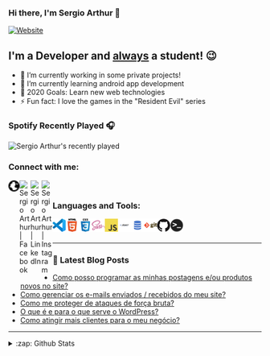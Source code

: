 ### Hi there, I'm Sergio Arthur 👋

[![Website](https://img.shields.io/website?label=WebDevOficial.com.br&style=for-the-badge&url=https%3A%2F%2Fcodestackr.com)](https://webdevoficial.com.br/)

## I'm a Developer and <u>always</u> a student! 😉

- 🔭 I’m currently working in some private projects!
- 🌱 I’m currently learning android app development
- 🥅 2020 Goals: Learn new web technologies
- ⚡ Fun fact: I love the games in the "Resident Evil" series

### Spotify Recently Played 🎧
![Sergio Arthur's recently played](https://spotify-recently-played-readme.vercel.app/api?user=12145194095&width=350)

### Connect with me:

[<img align="left" alt="WebDev" width="22px" src="https://raw.githubusercontent.com/iconic/open-iconic/master/svg/globe.svg" />][website]
[<img align="left" alt="Sergio Arthur | Facebook" width="22px" src="https://cdn.jsdelivr.net/npm/simple-icons@v3/icons/facebook.svg" />][facebook]
[<img align="left" alt="Sergio Arthur | LinkedIn" width="22px" src="https://cdn.jsdelivr.net/npm/simple-icons@v3/icons/linkedin.svg" />][linkedin]
[<img align="left" alt="Sergio Arthur | Instagram" width="22px" src="https://cdn.jsdelivr.net/npm/simple-icons@v3/icons/instagram.svg" />][instagram]

<br />

### Languages and Tools:

<img align="left" alt="Visual Studio Code" width="26px" src="https://raw.githubusercontent.com/github/explore/80688e429a7d4ef2fca1e82350fe8e3517d3494d/topics/visual-studio-code/visual-studio-code.png" />
<img align="left" alt="HTML5" width="26px" src="https://raw.githubusercontent.com/github/explore/80688e429a7d4ef2fca1e82350fe8e3517d3494d/topics/html/html.png" />
<img align="left" alt="CSS3" width="26px" src="https://raw.githubusercontent.com/github/explore/80688e429a7d4ef2fca1e82350fe8e3517d3494d/topics/css/css.png" />
<img align="left" alt="Sass" width="26px" src="https://raw.githubusercontent.com/github/explore/80688e429a7d4ef2fca1e82350fe8e3517d3494d/topics/sass/sass.png" />
<img align="left" alt="JavaScript" width="26px" src="https://raw.githubusercontent.com/github/explore/80688e429a7d4ef2fca1e82350fe8e3517d3494d/topics/javascript/javascript.png" />
<img align="left" alt="jQuery" width="26px" src="https://raw.githubusercontent.com/github/explore/80688e429a7d4ef2fca1e82350fe8e3517d3494d/topics/jquery/jquery.png" />
<img align="left" alt="SQL" width="26px" src="https://raw.githubusercontent.com/github/explore/80688e429a7d4ef2fca1e82350fe8e3517d3494d/topics/sql/sql.png" />
<img align="left" alt="Git" width="26px" src="https://raw.githubusercontent.com/github/explore/80688e429a7d4ef2fca1e82350fe8e3517d3494d/topics/git/git.png" />
<img align="left" alt="GitHub" width="26px" src="https://raw.githubusercontent.com/github/explore/78df643247d429f6cc873026c0622819ad797942/topics/github/github.png" />
<img align="left" alt="Terminal" width="26px" src="https://raw.githubusercontent.com/github/explore/80688e429a7d4ef2fca1e82350fe8e3517d3494d/topics/terminal/terminal.png" />

<br />
<br />

---

### 📕 Latest Blog Posts

<!-- BLOG-POST-LIST:START -->
- [Como posso programar as minhas postagens e/ou produtos novos no site?](https://webdevoficial.com.br/como-posso-programar-as-minhas-postagens-e-ou-produtos-novos-no-site/)
- [Como gerenciar os e-mails enviados / recebidos do meu site?](https://webdevoficial.com.br/como-gerenciar-os-e-mails-enviados-recebidos-do-meu-site/)
- [Como me proteger de ataques de força bruta?](https://webdevoficial.com.br/como-me-proteger-de-ataques-de-forca-bruta/)
- [O que é e para o que serve o WordPress?](https://webdevoficial.com.br/o-que-e-e-para-o-que-serve-o-wordpress/)
- [Como atingir mais clientes para o meu negócio?](https://webdevoficial.com.br/como-atingir-mais-clientes-para-o-meu-negocio/)
<!-- BLOG-POST-LIST:END -->

---

<details>
  <summary>:zap: Github Stats</summary>

  <img align="left" alt="Sergio Arthur's Github Stats" src="https://github-readme-stats.vercel.app/api?username=SergioArthur&show_icons=true&hide_border=true" />

</details>

[website]: https://webdevoficial.com.br/
[instagram]: https://www.instagram.com/sergiocresponeto/
[linkedin]: https://www.linkedin.com/in/sergio-arthur-de-la-hidalga-crespo-neto-95496457/
[facebook]: https://www.facebook.com/sergio.arthur.ana.paula/

